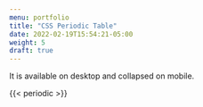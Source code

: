 ```yaml
---
menu: portfolio
title: "CSS Periodic Table"
date: 2022-02-19T15:54:21-05:00
weight: 5
draft: true
---
```


It is available on desktop and collapsed on mobile.

{{< periodic >}}
